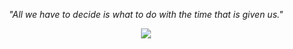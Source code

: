 <p align="center"><i>"All we have to decide is what to do with the time that is given us."</i></p>
<p align="center">
  <img src="https://img.shields.io/badge/Gandalf-blueviolet?style=for-the-badge">
</p>
